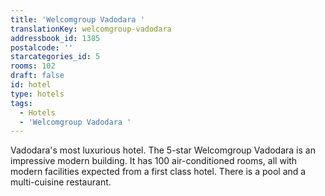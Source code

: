 ```yaml
---
title: 'Welcomgroup Vadodara '
translationKey: welcomgroup-vadodara
addressbook_id: 1385
postalcode: ''
starcategories_id: 5
rooms: 102
draft: false
id: hotel
type: hotels
tags:
  - Hotels
  - 'Welcomgroup Vadodara '
---
```

Vadodara's most luxurious hotel. The 5-star Welcomgroup Vadodara is an impressive modern building. It has 100 air-conditioned rooms, all with modern facilities expected from a first class hotel. There is a pool and a multi-cuisine restaurant.